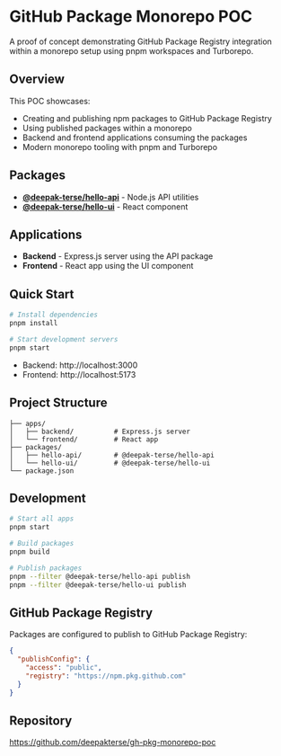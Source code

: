# GitHub Package Monorepo POC

A proof of concept demonstrating GitHub Package Registry integration within a monorepo setup using pnpm workspaces and Turborepo.

## Overview

This POC showcases:
- Creating and publishing npm packages to GitHub Package Registry
- Using published packages within a monorepo
- Backend and frontend applications consuming the packages
- Modern monorepo tooling with pnpm and Turborepo

## Packages

- **[@deepak-terse/hello-api](packages/hello-api/README.md)** - Node.js API utilities
- **[@deepak-terse/hello-ui](packages/hello-ui/README.md)** - React component

## Applications

- **Backend** - Express.js server using the API package
- **Frontend** - React app using the UI component

## Quick Start

```bash
# Install dependencies
pnpm install

# Start development servers
pnpm start
```

- Backend: http://localhost:3000
- Frontend: http://localhost:5173

## Project Structure

```
├── apps/
│   ├── backend/          # Express.js server
│   └── frontend/         # React app
├── packages/
│   ├── hello-api/        # @deepak-terse/hello-api
│   └── hello-ui/         # @deepak-terse/hello-ui
└── package.json
```

## Development

```bash
# Start all apps
pnpm start

# Build packages
pnpm build

# Publish packages
pnpm --filter @deepak-terse/hello-api publish
pnpm --filter @deepak-terse/hello-ui publish
```

## GitHub Package Registry

Packages are configured to publish to GitHub Package Registry:

```json
{
  "publishConfig": {
    "access": "public",
    "registry": "https://npm.pkg.github.com"
  }
}
```

## Repository

https://github.com/deepakterse/gh-pkg-monorepo-poc 
